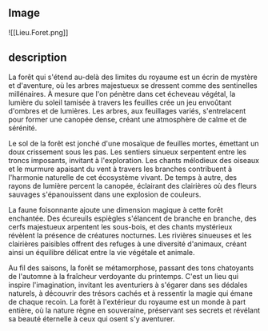 ## Image
![[Lieu.Foret.png]]

## description
La forêt qui s'étend au-delà des limites du royaume est un écrin de mystère et d'aventure, où les arbres majestueux se dressent comme des sentinelles millénaires. À mesure que l'on pénètre dans cet écheveau végétal, la lumière du soleil tamisée à travers les feuilles crée un jeu envoûtant d'ombres et de lumières. Les arbres, aux feuillages variés, s'entrelacent pour former une canopée dense, créant une atmosphère de calme et de sérénité.

Le sol de la forêt est jonché d'une mosaïque de feuilles mortes, émettant un doux crissement sous les pas. Les sentiers sinueux serpentent entre les troncs imposants, invitant à l'exploration. Les chants mélodieux des oiseaux et le murmure apaisant du vent à travers les branches contribuent à l'harmonie naturelle de cet écosystème vivant. De temps à autre, des rayons de lumière percent la canopée, éclairant des clairières où des fleurs sauvages s'épanouissent dans une explosion de couleurs.

La faune foisonnante ajoute une dimension magique à cette forêt enchantée. Des écureuils espiègles s'élancent de branche en branche, des cerfs majestueux arpentent les sous-bois, et des chants mystérieux révèlent la présence de créatures nocturnes. Les rivières sinueuses et les clairières paisibles offrent des refuges à une diversité d'animaux, créant ainsi un équilibre délicat entre la vie végétale et animale.

Au fil des saisons, la forêt se métamorphose, passant des tons chatoyants de l'automne à la fraîcheur verdoyante du printemps. C'est un lieu qui inspire l'imagination, invitant les aventuriers à s'égarer dans ses dédales naturels, à découvrir des trésors cachés et à ressentir la magie qui émane de chaque recoin. La forêt à l'extérieur du royaume est un monde à part entière, où la nature règne en souveraine, préservant ses secrets et révélant sa beauté éternelle à ceux qui osent s'y aventurer.